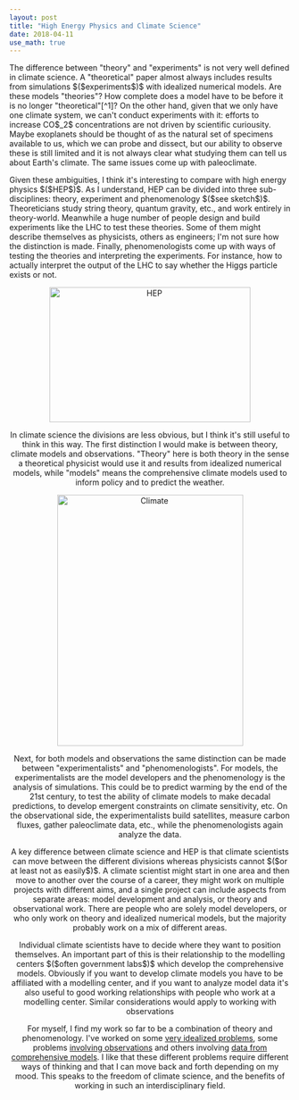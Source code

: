 ```yaml
---
layout: post
title: "High Energy Physics and Climate Science"
date: 2018-04-11
use_math: true
---
```


<p markdown="1">The difference between "theory" and "experiments" is not very well defined in climate science. A "theoretical" paper almost always includes results from simulations $($experiments$)$ with idealized numerical models. Are these models "theories"? How complete does a model have to be before it is no longer "theoretical"[^1]? On the other hand, given that we only have one climate system, we can't conduct experiments with it: efforts to increase CO$_2$ concentrations are not driven by scientific curiousity. Maybe exoplanets should be thought of as the natural set of specimens available to us, which we can probe and dissect, but our ability to observe these is still limited and it is not always clear what studying them can tell us about Earth's climate. The same issues come up with paleoclimate.</p>

<p>Given these ambiguities, I think it's interesting to compare with high energy physics $($HEP$)$. As I understand, HEP can be divided into three sub-disciplines: theory, experiment and phenomenology $($see sketch$)$. Theoreticians study string theory, quantum gravity, etc., and work entirely in theory-world. Meanwhile a huge number of people design and build experiments like the LHC to test these theories. Some of them might describe themselves as physicists, others as engineers; I'm not sure how the distinction is made. Finally, phenomenologists come up with ways of testing the theories and interpreting the experiments. For instance, how to actually interpret the output of the LHC to say whether the Higgs particle exists or not.</p>

<center><img src="http://nicklutsko.github.io/notes/images/HEP.png" alt="HEP" style="width:360px;height:242px;">

<p>In climate science the divisions are less obvious, but I think it's still useful to think in this way. The first distinction I would make is between theory, climate models and observations. "Theory" here is both theory in the sense a theoretical physicist would use it and results from idealized numerical models, while "models" means the comprehensive climate models used to inform policy and to predict the weather.</p>

<center><img src="http://nicklutsko.github.io/notes/images/Climate.png" alt="Climate" style="width:333px;height:450px;">

<p>Next, for both models and observations the same distinction can be made between "experimentalists" and "phenomenologists". For models, the experimentalists are the model developers and the phenomenology is the analysis of simulations. This could be to predict warming by the end of the 21st century, to test the ability of climate models to make decadal predictions, to develop emergent constraints on climate sensitivity, etc. On the observational side, the experimentalists build satellites, measure carbon fluxes, gather paleoclimate data, etc., while the phenomenologists again analyze the data.</p>

<p>A key difference between climate science and HEP is that climate scientists can move between the different divisions whereas physicists cannot $($or at least not as easily$)$. A climate scientist might start in one area and then move to another over the course of a career, they might work on multiple projects with different aims, and a single project can include aspects from separate areas: model development and analysis, or theory and observational work. There are people who are solely model developers, or who only work on theory and idealized numerical models, but the majority probably work on a mix of different areas.</p>

<p>Individual climate scientists have to decide where they want to position themselves. An important part of this is their relationship to the modelling centers $($often government labs$)$ which develop the comprehensive models. Obviously if you want to develop climate models you have to be affiliated with a modelling center, and if you want to analyze model data it's also useful to good working relationships with people who work at a modelling center. Similar considerations would apply to working with observations</p>

<p>For myself, I find my work so far to be a combination of theory and phenomenology. I've worked on some <a href="https://journals.ametsoc.org/doi/abs/10.1175/JAS-D-14-0356.1">very idealized problems</a>, some problems <a href="https://journals.ametsoc.org/doi/pdf/10.1175/JAS-D-17-0099.1">involving observations</a> and others involving <a href="https://journals.ametsoc.org/doi/abs/10.1175/JCLI-D-17-0736.1">data from comprehensive models</a>. I like that these different problems require different ways of thinking and that I can move back and forth depending on my mood. This speaks to the freedom of climate science, and the benefits of working in such an interdisciplinary field.</p>

[^1]: This is not just an issue in climate science, most fields now combine theory with idealized simulations.








